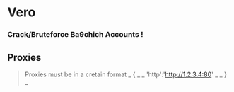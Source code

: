 # Vero
### Crack/Bruteforce Ba9chich Accounts !
## Proxies
> Proxies must be in a cretain format
_ { _
_ 'http':'http://1.2.3.4:80' _
_ } _
